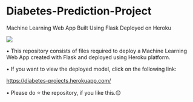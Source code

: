# Diabetes-Prediction-Project
Machine Learning Web App Built Using Flask Deployed on Heroku

<img src="https://images.everydayhealth.com/images/diabetes-awareness-month-1440x810.jpg">

• This repository consists of files required to deploy a Machine Learning Web App created with Flask and deployed using Heroku platform.

• If you want to view the deployed model, click on the following link:

https://diabetes-projects.herokuapp.com/

• Please do ⭐ the repository, if you like this.😊
